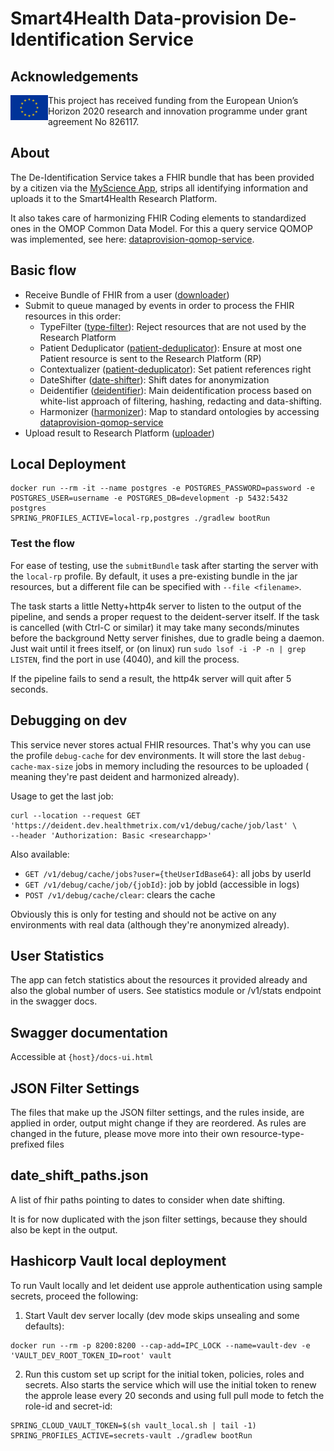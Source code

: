 # Smart4Health Data-provision De-Identification Service

## Acknowledgements

<img src="./img/eu.jpg" align="left" alt="European Flag" width="60">

This project has received funding from the European Union’s Horizon 2020 research and innovation programme under grant agreement No 826117.

## About

The De-Identification Service takes a FHIR bundle that has been provided by a citizen via
the [MyScience App](https://github.com/smart4health/my-science-app), strips all identifying information and uploads it
to the Smart4Health Research Platform.

It also takes care of harmonizing FHIR Coding elements to standardized ones in the OMOP Common Data Model. For this a
query service QOMOP was implemented, see
here: [dataprovision-qomop-service](https://github.com/smart4health/dataprovision-qomop-service).

## Basic flow

- Receive Bundle of FHIR from a user ([downloader](downloader))
- Submit to queue managed by events in order to process the FHIR resources in this order:
    - TypeFilter ([type-filter](type-filter)): Reject resources that are not used by the Research Platform
    - Patient Deduplicator ([patient-deduplicator](patient-deduplicator)): Ensure at most one Patient resource is sent
      to the Research Platform (RP)
    - Contextualizer ([patient-deduplicator](patient-deduplicator)): Set patient references right
    - DateShifter ([date-shifter](date-shifter)): Shift dates for anonymization
    - Deidentifier ([deidentifier](deidentifier)): Main deidentification process based on white-list approach of
      filtering, hashing, redacting and data-shifting.
    - Harmonizer ([harmonizer](harmonizer)): Map to standard ontologies by
      accessing [dataprovision-qomop-service](https://github.com/smart4health/dataprovision-qomop-service)
- Upload result to Research Platform ([uploader](uploader))

## Local Deployment

```shell script
docker run --rm -it --name postgres -e POSTGRES_PASSWORD=password -e POSTGRES_USER=username -e POSTGRES_DB=development -p 5432:5432 postgres
SPRING_PROFILES_ACTIVE=local-rp,postgres ./gradlew bootRun
```

### Test the flow

For ease of testing, use the `submitBundle` task after starting the server with the
`local-rp` profile. By default, it uses a pre-existing bundle in the jar resources, but a different file can be
specified with `--file <filename>`.

The task starts a little Netty+http4k server to listen to the output of the pipeline, and sends a proper request to the
deident-server itself. If the task is cancelled
(with Ctrl-C or similar) it may take many seconds/minutes before the background Netty server finishes, due to gradle
being a daemon. Just wait until it frees itself, or (on linux) run `sudo lsof -i -P -n | grep LISTEN`, find the port in
use (4040), and kill the process.

If the pipeline fails to send a result, the http4k server will quit after 5 seconds.

## Debugging on dev

This service never stores actual FHIR resources. That's why you can use the profile `debug-cache` for dev
environments. It will store the last `debug-cache-max-size` jobs in memory including the resources to be uploaded (
meaning they're past deident and harmonized already).

Usage to get the last job:

```shell
curl --location --request GET 'https://deident.dev.healthmetrix.com/v1/debug/cache/job/last' \
--header 'Authorization: Basic <researchapp>'
```

Also available:

- `GET /v1/debug/cache/jobs?user={theUserIdBase64}`: all jobs by userId
- `GET /v1/debug/cache/job/{jobId}`: job by jobId (accessible in logs)
- `POST /v1/debug/cache/clear`: clears the cache

Obviously this is only for testing and should not be active on any environments with real data (although they're
anonymized already).

## User Statistics

The app can fetch statistics about the resources it provided already and also the global number of users. See statistics
module or /v1/stats endpoint in the swagger docs.

## Swagger documentation

Accessible at `{host}/docs-ui.html`

## JSON Filter Settings

The files that make up the JSON filter settings, and the rules inside, are applied in order, output might change if they
are reordered. As rules are changed in the future, please move more into their own resource-type-prefixed files

## date_shift_paths.json

A list of fhir paths pointing to dates to consider when date shifting.

It is for now duplicated with the json filter settings, because they should also be kept in the output.

## Hashicorp Vault local deployment

To run Vault locally and let deident use approle authentication using sample secrets, proceed the following:

1. Start Vault dev server locally (dev mode skips unsealing and some defaults):

```shell
docker run --rm -p 8200:8200 --cap-add=IPC_LOCK --name=vault-dev -e 'VAULT_DEV_ROOT_TOKEN_ID=root' vault
```

2. Run this custom set up script for the initial token, policies, roles and secrets. Also starts the service which will
   use the initial token to renew the approle lease every 20 seconds and using full pull mode to fetch the role-id and
   secret-id:

```shell
SPRING_CLOUD_VAULT_TOKEN=$(sh vault_local.sh | tail -1) SPRING_PROFILES_ACTIVE=secrets-vault ./gradlew bootRun
```
